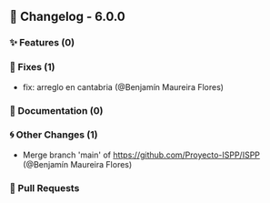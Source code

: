 ## 🚀 Changelog - 6.0.0

### ✨ Features (0)

### 🐛 Fixes (1)
- fix: arreglo en cantabria (@Benjamín Maureira Flores)
### 📖 Documentation (0)

### 🌀 Other Changes (1)
- Merge branch 'main' of https://github.com/Proyecto-ISPP/ISPP (@Benjamín Maureira Flores)
### 🔗 Pull Requests
